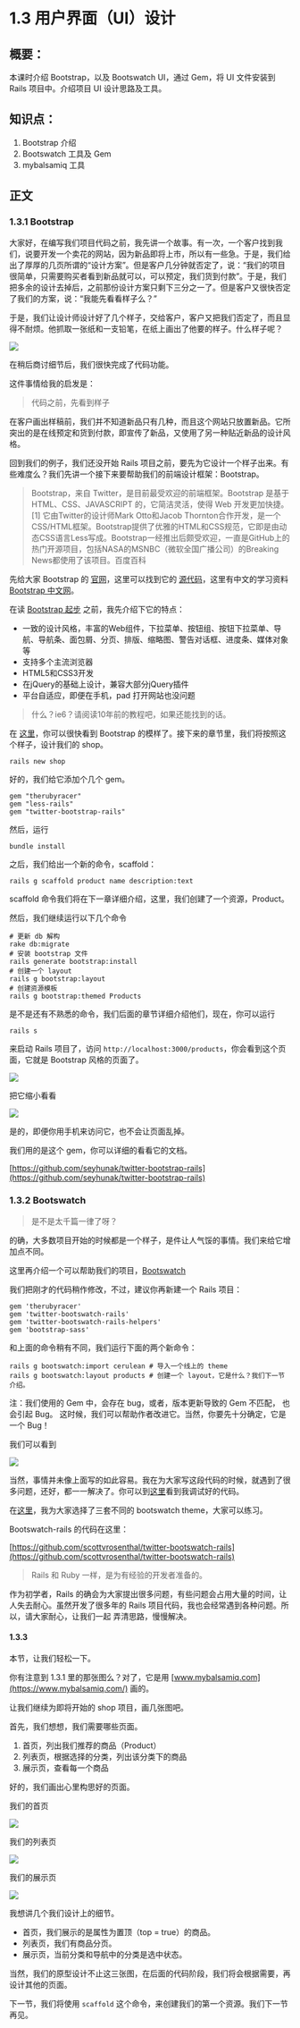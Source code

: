 # 1.3 用户界面（UI）设计

## 概要：

本课时介绍 Bootstrap，以及 Bootswatch UI，通过 Gem，将 UI 文件安装到 Rails 项目中。介绍项目 UI 设计思路及工具。

## 知识点：

1. Bootstrap 介绍
2. Bootswatch 工具及 Gem
3. mybalsamiq 工具

## 正文

### 1.3.1 Bootstrap

大家好，在编写我们项目代码之前，我先讲一个故事。有一次，一个客户找到我们，说要开发一个卖花的网站，因为新品即将上市，所以有一些急。于是，我们给出了厚厚的几页所谓的“设计方案”。但是客户几分钟就否定了，说：“我们的项目很简单，只需要购买者看到新品就可以，可以预定，我们货到付款”。于是，我们把多余的设计去掉后，之前那份设计方案只剩下三分之一了。但是客户又很快否定了我们的方案，说：“我能先看看样子么？”

于是，我们让设计师设计好了几个样子，交给客户，客户又把我们否定了，而且显得不耐烦。他抓取一张纸和一支铅笔，在纸上画出了他要的样子。什么样子呢？

![](../source/images/chapter_1/flower_sample.png)

在稍后商讨细节后，我们很快完成了代码功能。

这件事情给我的启发是：

> 代码之前，先看到样子

在客户画出样稿前，我们并不知道新品只有几种，而且这个网站只放置新品。它所突出的是在线预定和货到付款，即宣传了新品，又使用了另一种贴近新品的设计风格。

回到我们的例子，我们还没开始 Rails 项目之前，要先为它设计一个样子出来。有些难度么？我们先讲一个接下来要帮助我们的前端设计框架：Bootstrap。

> Bootstrap，来自 Twitter，是目前最受欢迎的前端框架。Bootstrap 是基于 HTML、CSS、JAVASCRIPT 的，它简洁灵活，使得 Web 开发更加快捷。[1] 它由Twitter的设计师Mark Otto和Jacob Thornton合作开发，是一个CSS/HTML框架。Bootstrap提供了优雅的HTML和CSS规范，它即是由动态CSS语言Less写成。Bootstrap一经推出后颇受欢迎，一直是GitHub上的热门开源项目，包括NASA的MSNBC（微软全国广播公司）的Breaking News都使用了该项目。百度百科

先给大家 Bootstrap 的 [官网](http://getbootstrap.com/)，这里可以找到它的 [源代码](https://github.com/twbs/bootstrap)，这里有中文的学习资料 [Bootstrap 中文网](http://www.bootcss.com/)。

在读 [Bootstrap 起步](http://v3.bootcss.com/getting-started) 之前，我先介绍下它的特点：

* 一致的设计风格，丰富的Web组件，下拉菜单、按钮组、按钮下拉菜单、导航、导航条、面包屑、分页、排版、缩略图、警告对话框、进度条、媒体对象等
* 支持多个主流浏览器
* HTML5和CSS3开发
* 在jQuery的基础上设计，兼容大部分jQuery插件
* 平台自适应，即便在手机，pad 打开网站也没问题

> 什么？ie6？请阅读10年前的教程吧，如果还能找到的话。

在 [这里](http://v3.bootcss.com/getting-started/#examples)，你可以很快看到 Bootstrap 的模样了。接下来的章节里，我们将按照这个样子，设计我们的 shop。

```
rails new shop
```

好的，我们给它添加个几个 gem。

```
gem "therubyracer"
gem "less-rails"
gem "twitter-bootstrap-rails"
```

然后，运行

`bundle install`

之后，我们给出一个新的命令，scaffold：

`rails g scaffold product name description:text`

scaffold 命令我们将在下一章详细介绍，这里，我们创建了一个资源，Product。

然后，我们继续运行以下几个命令

```
# 更新 db 解构
rake db:migrate
# 安装 bootstrap 文件
rails generate bootstrap:install
# 创建一个 layout
rails g bootstrap:layout
# 创建资源模板
rails g bootstrap:themed Products
```

是不是还有不熟悉的命令，我们后面的章节详细介绍他们，现在，你可以运行

`rails s`

来启动 Rails 项目了，访问 `http://localhost:3000/products`，你会看到这个页面，它就是 Bootstrap 风格的页面了。

![](../source/images/chapter_1/bootstrap.png)

把它缩小看看

![](../source/images/chapter_1/bootstrap_small.png)

是的，即便你用手机来访问它，也不会让页面乱掉。

我们用的是这个 gem，你可以详细的看看它的文档。

[https://github.com/seyhunak/twitter-bootstrap-rails](https://github.com/seyhunak/twitter-bootstrap-rails)

### 1.3.2 Bootswatch

> 是不是太千篇一律了呀？

的确，大多数项目开始的时候都是一个样子，是件让人气馁的事情。我们来给它增加点不同。

这里再介绍一个可以帮助我们的项目，[Bootswatch](http://bootswatch.com/) 

我们把刚才的代码稍作修改，不过，建议你再新建一个 Rails 项目：

```
gem 'therubyracer'
gem 'twitter-bootswatch-rails'
gem 'twitter-bootswatch-rails-helpers'
gem 'bootstrap-sass'
```

和上面的命令稍有不同，我们运行下面的两个新命令：

```
rails g bootswatch:import cerulean # 导入一个线上的 theme
rails g bootswatch:layout products # 创建一个 layout，它是什么？我们下一节介绍。
```

注：我们使用的 Gem 中，会存在 bug，或者，版本更新导致的 Gem 不匹配， 也会引起 Bug。 这时候，我们可以帮助作者改进它。当然，你要先十分确定，它是一个 Bug！

我们可以看到

![](../source/images/chapter_1/bootswatch.png)

当然，事情并未像上面写的如此容易。我在为大家写这段代码的时候，就遇到了很多问题，还好，都一一解决了。你可以到[这里](https://github.com/liwei78/rails-practice-code/tree/master/chapter_1)看到我调试好的代码。

在[这里](https://github.com/liwei78/rails-practice-code/tree/master/chapter_1/rails-bootswatch)，我为大家选择了三套不同的 bootswatch theme，大家可以练习。

Bootswatch-rails 的代码在这里：

[https://github.com/scottvrosenthal/twitter-bootswatch-rails](https://github.com/scottvrosenthal/twitter-bootswatch-rails)

> Rails 和 Ruby 一样，是为有经验的开发者准备的。

作为初学者，Rails 的确会为大家提出很多问题，有些问题会占用大量的时间，让人失去耐心。虽然开发了很多年的 Rails 项目代码，我也会经常遇到各种问题。所以，请大家耐心，让我们一起
弄清思路，慢慢解决。

#### 1.3.3

本节，让我们轻松一下。

你有注意到 1.3.1 里的那张图么？对了，它是用 [www.mybalsamiq.com](https://www.mybalsamiq.com/) 画的。

让我们继续为即将开始的 shop 项目，画几张图吧。

首先，我们想想，我们需要哪些页面。

1. 首页，列出我们推荐的商品（Product）
2. 列表页，根据选择的分类，列出该分类下的商品
3. 展示页，查看每一个商品

好的，我们画出心里构思好的页面。

我们的首页

![](../source/images/chapter_1/index.png)

我们的列表页

![](../source/images/chapter_1/list.png)

我们的展示页

![](../source/images/chapter_1/show.png)

我想讲几个我们设计上的细节。

* 首页，我们展示的是属性为置顶（top = true）的商品。
* 列表页，我们有商品分页。
* 展示页，当前分类和导航中的分类是选中状态。

当然，我们的原型设计不止这三张图，在后面的代码阶段，我们将会根据需要，再设计其他的页面。

下一节，我们将使用 `scaffold` 这个命令，来创建我们的第一个资源。我们下一节再见。






